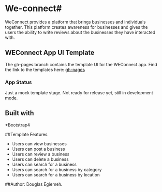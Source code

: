 # We-connect# 
 
WeConnect provides a platform that brings businesses and individuals together. This platform creates awareness for businesses and gives the users the ability to write reviews about the businesses they have interacted with.  

## WEConnect App UI Template
The gh-pages branch contains the template UI for the WEConnect app.
Find the link to the templates here: <a href="https://ddouglasz.github.io/We-connect/template/index.html">gh-pages</a>
### App Status
Just a mock template stage. Not ready for release yet, still in development mode. 
<h2>Built with</h2>
 +Bootstrap4

##Template Features
+ Users can view businesses
+ Users can post a business
+ Users can review a business
+ Users can delete a business
+ Users can search for a business
+ Users can search for a business by category
+ Users can search for a business by location

##Author:
Douglas Egiemeh.


